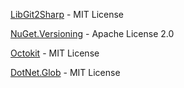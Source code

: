 [LibGit2Sharp](https://github.com/libgit2/libgit2sharp) - MIT License

[NuGet.Versioning](https://github.com/NuGet/NuGet.Client) - Apache License 2.0

[Octokit](https://github.com/octokit/octokit.net) - MIT License

[DotNet.Glob](https://github.com/dazinator/DotNet.Glob) - MIT License

